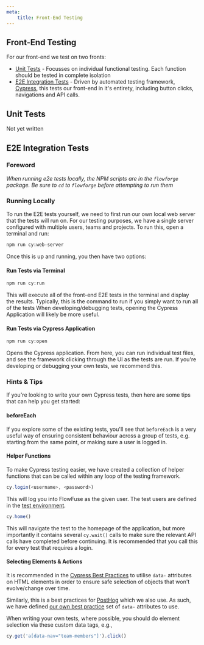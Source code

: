 ```yaml
---
meta:
    title: Front-End Testing
---
```


## Front-End Testing

For our front-end we test on two fronts:

- [Unit Tests](#unit-tests) - Focusses on individual functional testing. Each function should be tested in complete isolation
- [E2E Integration Tests](#e2e-integration-tests) - Driven by automated testing framework, [Cypress](https://www.cypress.io/), this tests our front-end in it's entirety, including button clicks, navigations and API calls.

## Unit Tests

Not yet written

## E2E Integration Tests

### Foreword
*When running e2e tests locally, the NPM scripts are in the `flowforge` package.*
*Be sure to `cd` to `flowforge` before attempting to run them*

### Running Locally

To run the E2E tests yourself, we need to first run our own local web server that the tests will run on.
For our testing purposes, we have a single server configured with multiple users, teams and projects.
To run this, open a terminal and run:

```bash
npm run cy:web-server
```

Once this is up and running, you then have two options:

#### Run Tests via Terminal

```bash
npm run cy:run
```


This will execute all of the front-end E2E tests in the terminal and display the results. 
Typically, this is the command to run if you simply want to run all of the tests
When developing/debugging tests, opening the Cypress Application will likely be more useful.


#### Run Tests via Cypress Application

```bash
npm run cy:open
```

Opens the Cypress application. From here, you can run individual test files, and see the framework clicking through the UI as the tests are run. If you're developing or debugging your own tests, we recommend this. 

### Hints & Tips

If you're looking to write your own Cypress tests, then here are some tips that can help you get started:

#### beforeEach

If you explore some of the existing tests, you'll see that `beforeEach` is a very useful way of ensuring consistent behaviour across a group of tests, e.g. starting from the same point, or making sure a user is logged in.

#### Helper Functions

To make Cypress testing easier, we have created a collection of helper functions that can be called within any loop of the testing framework.

```js
cy.login(<username>, <password>)
```
This will log you into FlowFuse as the given user. The test users are defined in the [test environment](https://github.com/flowforge/flowforge/blob/main/test/e2e/frontend/environments/standard.js).

```js
cy.home()
```
This will navigate the test to the homepage of the application, but more importantly it contains several `cy.wait()` calls to make sure the relevant API calls have completed before continuing.
It is recommended that you call this for every test that requires a login. 

#### Selecting Elements & Actions

It is recommended in the [Cypress Best Practices](https://docs.cypress.io/guides/references/best-practices#Selecting-Elements) to utilise `data-` attributes on HTML elements in order to ensure safe selection of objects that won't evolve/change over time.

Similarly, this is a best practices for [PostHog](https://posthog.com/) which we also use. As such, we have defined [our own best practice](./data-attributes.md) set of `data-` attributes to use.

When writing your own tests, where possible, you should do element selection via these custom data tags, e.g.,

```js
cy.get('a[data-nav="team-members"]').click()
```